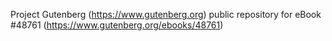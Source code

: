 Project Gutenberg (https://www.gutenberg.org) public repository for eBook #48761 (https://www.gutenberg.org/ebooks/48761)
